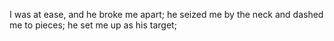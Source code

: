 I was at ease, and he broke me apart; he seized me by the neck and dashed me to pieces; he set me up as his target;
